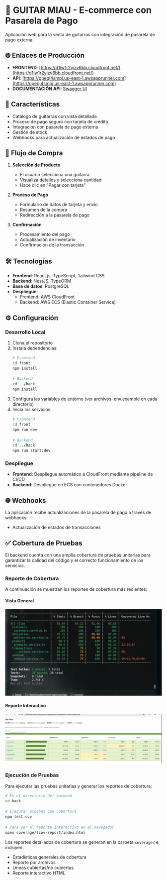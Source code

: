 # 🎸 GUITAR MIAU - E-commerce con Pasarela de Pago

Aplicación web para la venta de guitarras con integración de pasarela de pago externa.

## 🌐 Enlaces de Producción

- **FRONTEND**: [https://d1iw1r2yizv6bb.cloudfront.net/](https://d1iw1r2yizv6bb.cloudfront.net/)
- **API**: [https://ppeqi4smpj.us-east-1.awsapprunner.com](https://ppeqi4smpj.us-east-1.awsapprunner.com)
- **DOCUMENTACIÓN API**: [Swagger UI](https://ppeqi4smpj.us-east-1.awsapprunner.com/miau/docs#/)


## 🚀 Características

- Catálogo de guitarras con vista detallada
- Proceso de pago seguro con tarjeta de crédito
- Integración con pasarela de pago externa
- Gestión de stock 
- Webhooks para actualización de estados de pago

## 🔄 Flujo de Compra

1. **Selección de Producto**
   - El usuario selecciona una guitarra
   - Visualiza detalles y selecciona cantidad
   - Hace clic en "Pagar con tarjeta"

2. **Proceso de Pago**
   - Formulario de datos de tarjeta y envío
   - Resumen de la compra
   - Redirección a la pasarela de pago

3. **Confirmación**
   - Procesamiento del pago
   - Actualización de inventario
   - Confirmación de la transacción

## 🛠️ Tecnologías

- **Frontend**: React.js, TypeScript, Tailwind CSS
- **Backend**: NestJS, TypeORM
- **Base de datos**: PostgreSQL
- **Despliegue**:
  - Frontend: AWS CloudFront
  - Backend: AWS ECS (Elastic Container Service)

## ⚙️ Configuración

### Desarrollo Local

1. Clona el repositorio
2. Instala dependencias:
   ```bash
   # Frontend
   cd front
   npm install
   
   # Backend
   cd ../back
   npm install
   ```
3. Configura las variables de entorno (ver archivos .env.example en cada directorio)
4. Inicia los servicios:
   ```bash
   # Frontend
   cd front
   npm run dev
   
   # Backend
   cd ../back
   npm run start:dev
   ```

### Despliegue

- **Frontend**: Despliegue automático a CloudFront mediante pipeline de CI/CD
- **Backend**: Despliegue en ECS con contenedores Docker

## 🌐 Webhooks

La aplicación recibe actualizaciones de la pasarela de pago a través de webhooks:
- Actualización de estados de transacciones

## ✅ Cobertura de Pruebas

El backend cuenta con una amplia cobertura de pruebas unitarias para garantizar la calidad del código y el correcto funcionamiento de los servicios. 

### Reporte de Cobertura

A continuación se muestran los reportes de cobertura más recientes:

#### Vista General
![Cobertura de Pruebas Unitarias](./docs/coverage.png)

#### Reporte Interactivo
![Reporte Interactivo de Cobertura](./docs/icov.png)

### Ejecución de Pruebas

Para ejecutar las pruebas unitarias y generar los reportes de cobertura:

```bash
# En el directorio del backend
cd back

# Ejecutar pruebas con cobertura
npm test:cov

# Para ver el reporte interactivo en el navegador
open coverage/lcov-report/index.html
```

Los reportes detallados de cobertura se generan en la carpeta `coverage/` e incluyen:
- Estadísticas generales de cobertura
- Reporte por archivos
- Líneas cubiertas/no cubiertas
- Reporte interactivo HTML

